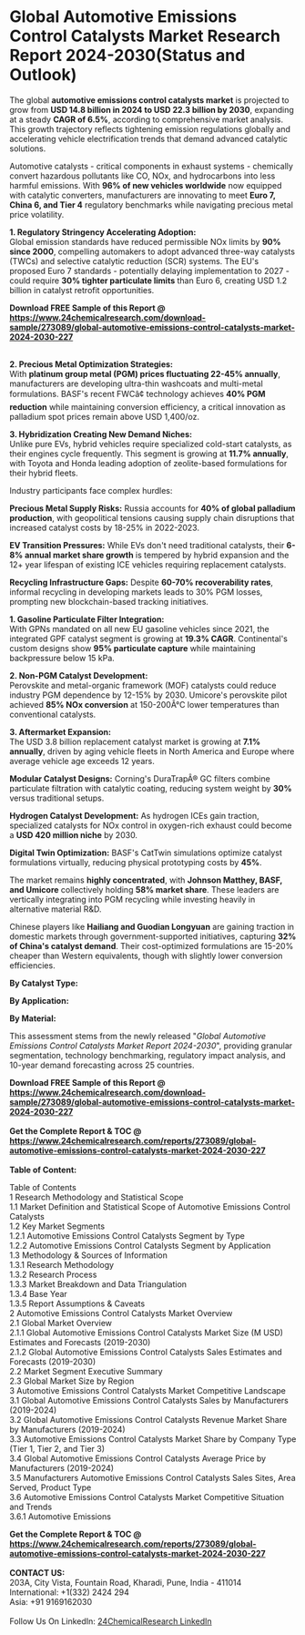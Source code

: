 <h1>Global Automotive Emissions Control Catalysts Market Research Report 2024-2030(Status and Outlook)</h1><p>The global <strong>automotive emissions control catalysts market</strong> is projected to grow from <strong>USD 14.8 billion in 2024 to USD 22.3 billion by 2030</strong>, expanding at a steady <strong>CAGR of 6.5%</strong>, according to comprehensive market analysis. This growth trajectory reflects tightening emission regulations globally and accelerating vehicle electrification trends that demand advanced catalytic solutions.</p><p>Automotive catalysts - critical components in exhaust systems - chemically convert hazardous pollutants like CO, NOx, and hydrocarbons into less harmful emissions. With <strong>96% of new vehicles worldwide</strong> now equipped with catalytic converters, manufacturers are innovating to meet <strong>Euro 7, China 6, and Tier 4</strong> regulatory benchmarks while navigating precious metal price volatility.</p><p><strong>1. Regulatory Stringency Accelerating Adoption:</strong><br>
Global emission standards have reduced permissible NOx limits by <strong>90% since 2000</strong>, compelling automakers to adopt advanced three-way catalysts (TWCs) and selective catalytic reduction (SCR) systems. The EU's proposed Euro 7 standards - potentially delaying implementation to 2027 - could require <strong>30% tighter particulate limits</strong> than Euro 6, creating USD 1.2 billion in catalyst retrofit opportunities.</p><div><b>Download FREE Sample of this Report @ 
            <a href="https://www.24chemicalresearch.com/download-sample/273089/global-automotive-emissions-control-catalysts-market-2024-2030-227">
            https://www.24chemicalresearch.com/download-sample/273089/global-automotive-emissions-control-catalysts-market-2024-2030-227</a></b></div><br><p><strong>2. Precious Metal Optimization Strategies:</strong><br>
With <strong>platinum group metal (PGM) prices fluctuating 22-45% annually</strong>, manufacturers are developing ultra-thin washcoats and multi-metal formulations. BASF's recent FWCâ¢ technology achieves <strong>40% PGM reduction</strong> while maintaining conversion efficiency, a critical innovation as palladium spot prices remain above USD 1,400/oz. </p><p><strong>3. Hybridization Creating New Demand Niches:</strong><br>
Unlike pure EVs, hybrid vehicles require specialized cold-start catalysts, as their engines cycle frequently. This segment is growing at <strong>11.7% annually</strong>, with Toyota and Honda leading adoption of zeolite-based formulations for their hybrid fleets.</p><p>Industry participants face complex hurdles:</p><p><strong>Precious Metal Supply Risks:</strong> Russia accounts for <strong>40% of global palladium production</strong>, with geopolitical tensions causing supply chain disruptions that increased catalyst costs by 18-25% in 2022-2023.</p><p><strong>EV Transition Pressures:</strong> While EVs don't need traditional catalysts, their <strong>6-8% annual market share growth</strong> is tempered by hybrid expansion and the 12+ year lifespan of existing ICE vehicles requiring replacement catalysts.</p><p><strong>Recycling Infrastructure Gaps:</strong> Despite <strong>60-70% recoverability rates</strong>, informal recycling in developing markets leads to 30% PGM losses, prompting new blockchain-based tracking initiatives.</p><p><strong>1. Gasoline Particulate Filter Integration:</strong><br>
With GPNs mandated on all new EU gasoline vehicles since 2021, the integrated GPF catalyst segment is growing at <strong>19.3% CAGR</strong>. Continental's custom designs show <strong>95% particulate capture</strong> while maintaining backpressure below 15 kPa.</p><p><strong>2. Non-PGM Catalyst Development:</strong><br>
Perovskite and metal-organic framework (MOF) catalysts could reduce industry PGM dependence by 12-15% by 2030. Umicore's perovskite pilot achieved <strong>85% NOx conversion</strong> at 150-200Â°C lower temperatures than conventional catalysts.</p><p><strong>3. Aftermarket Expansion:</strong><br>
The USD 3.8 billion replacement catalyst market is growing at <strong>7.1% annually</strong>, driven by aging vehicle fleets in North America and Europe where average vehicle age exceeds 12 years.</p><p><strong>Modular Catalyst Designs:</strong> Corning's DuraTrapÂ® GC filters combine particulate filtration with catalytic coating, reducing system weight by <strong>30%</strong> versus traditional setups.</p><p><strong>Hydrogen Catalyst Development:</strong> As hydrogen ICEs gain traction, specialized catalysts for NOx control in oxygen-rich exhaust could become a <strong>USD 420 million niche</strong> by 2030.</p><p><strong>Digital Twin Optimization:</strong> BASF's CatTwin simulations optimize catalyst formulations virtually, reducing physical prototyping costs by <strong>45%</strong>.</p><p>The market remains <strong>highly concentrated</strong>, with <strong>Johnson Matthey, BASF, and Umicore</strong> collectively holding <strong>58% market share</strong>. These leaders are vertically integrating into PGM recycling while investing heavily in alternative material R&amp;D.</p><p>Chinese players like <strong>Hailiang and Guodian Longyuan</strong> are gaining traction in domestic markets through government-supported initiatives, capturing <strong>32% of China's catalyst demand</strong>. Their cost-optimized formulations are 15-20% cheaper than Western equivalents, though with slightly lower conversion efficiencies.</p><p><strong>By Catalyst Type:</strong></p><p><strong>By Application:</strong></p><p><strong>By Material:</strong></p><p>This assessment stems from the newly released "<em>Global Automotive Emissions Control Catalysts Market Report 2024-2030</em>", providing granular segmentation, technology benchmarking, regulatory impact analysis, and 10-year demand forecasting across 25 countries.</p><div><b>Download FREE Sample of this Report @ 
            <a href="https://www.24chemicalresearch.com/download-sample/273089/global-automotive-emissions-control-catalysts-market-2024-2030-227">
            https://www.24chemicalresearch.com/download-sample/273089/global-automotive-emissions-control-catalysts-market-2024-2030-227</a></b></div><br><div><b>Get the Complete Report & TOC @ 
            <a href="https://www.24chemicalresearch.com/reports/273089/global-automotive-emissions-control-catalysts-market-2024-2030-227">
            https://www.24chemicalresearch.com/reports/273089/global-automotive-emissions-control-catalysts-market-2024-2030-227</a></b></div><br>
            <b>Table of Content:</b><p>Table of Contents<br />
1 Research Methodology and Statistical Scope<br />
1.1 Market Definition and Statistical Scope of Automotive Emissions Control Catalysts<br />
1.2 Key Market Segments<br />
1.2.1 Automotive Emissions Control Catalysts Segment by Type<br />
1.2.2 Automotive Emissions Control Catalysts Segment by Application<br />
1.3 Methodology & Sources of Information<br />
1.3.1 Research Methodology<br />
1.3.2 Research Process<br />
1.3.3 Market Breakdown and Data Triangulation<br />
1.3.4 Base Year<br />
1.3.5 Report Assumptions & Caveats<br />
2 Automotive Emissions Control Catalysts Market Overview<br />
2.1 Global Market Overview<br />
2.1.1 Global Automotive Emissions Control Catalysts Market Size (M USD) Estimates and Forecasts (2019-2030)<br />
2.1.2 Global Automotive Emissions Control Catalysts Sales Estimates and Forecasts (2019-2030)<br />
2.2 Market Segment Executive Summary<br />
2.3 Global Market Size by Region<br />
3 Automotive Emissions Control Catalysts Market Competitive Landscape<br />
3.1 Global Automotive Emissions Control Catalysts Sales by Manufacturers (2019-2024)<br />
3.2 Global Automotive Emissions Control Catalysts Revenue Market Share by Manufacturers (2019-2024)<br />
3.3 Automotive Emissions Control Catalysts Market Share by Company Type (Tier 1, Tier 2, and Tier 3)<br />
3.4 Global Automotive Emissions Control Catalysts Average Price by Manufacturers (2019-2024)<br />
3.5 Manufacturers Automotive Emissions Control Catalysts Sales Sites, Area Served, Product Type<br />
3.6 Automotive Emissions Control Catalysts Market Competitive Situation and Trends<br />
3.6.1 Automotive Emissions</p><div><b>Get the Complete Report & TOC @ 
            <a href="https://www.24chemicalresearch.com/reports/273089/global-automotive-emissions-control-catalysts-market-2024-2030-227">
            https://www.24chemicalresearch.com/reports/273089/global-automotive-emissions-control-catalysts-market-2024-2030-227</a></b></div><br><b>CONTACT US:</b><br>
            203A, City Vista, Fountain Road, Kharadi, Pune, India - 411014<br>
            International: +1(332) 2424 294<br>
            Asia: +91 9169162030 <br><br>
            Follow Us On LinkedIn: <a href="https://www.linkedin.com/company/24chemicalresearch/">24ChemicalResearch LinkedIn</a>